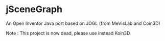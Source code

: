 # jSceneGraph
An Open Inventor Java port based on JOGL (from MeVisLab and Coin3D)

Note : This project is now dead, please use instead Koin3D
